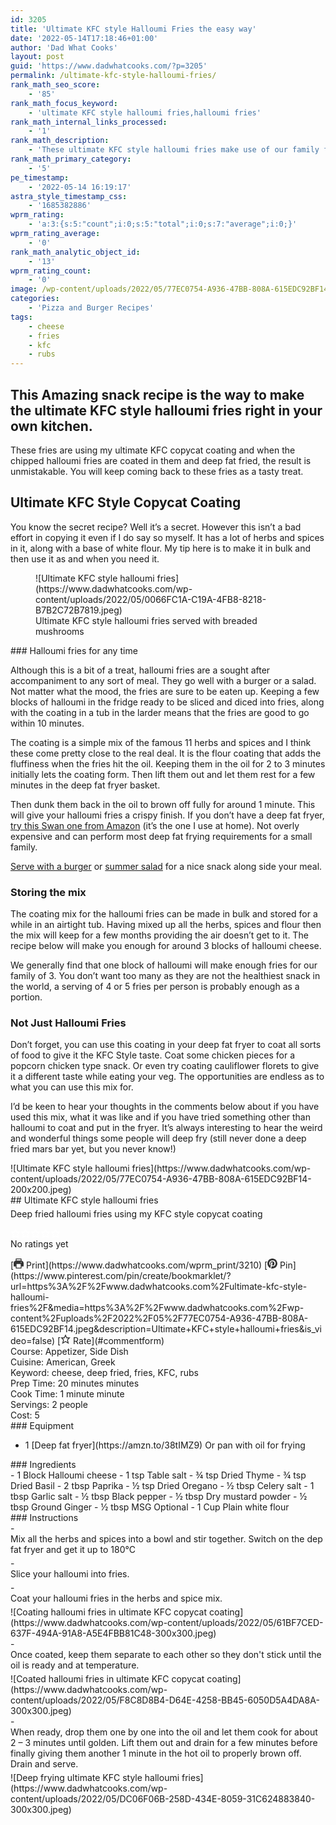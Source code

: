 ```yaml
---
id: 3205
title: 'Ultimate KFC style Halloumi Fries the easy way'
date: '2022-05-14T17:18:46+01:00'
author: 'Dad What Cooks'
layout: post
guid: 'https://www.dadwhatcooks.com/?p=3205'
permalink: /ultimate-kfc-style-halloumi-fries/
rank_math_seo_score:
    - '85'
rank_math_focus_keyword:
    - 'ultimate KFC style halloumi fries,halloumi fries'
rank_math_internal_links_processed:
    - '1'
rank_math_description:
    - 'These ultimate KFC style halloumi fries make use of our family favourite copycat KFC coating. These are the tasty treat your weekend is needing.'
rank_math_primary_category:
    - '5'
pe_timestamp:
    - '2022-05-14 16:19:17'
astra_style_timestamp_css:
    - '1685382886'
wprm_rating:
    - 'a:3:{s:5:"count";i:0;s:5:"total";i:0;s:7:"average";i:0;}'
wprm_rating_average:
    - '0'
rank_math_analytic_object_id:
    - '13'
wprm_rating_count:
    - '0'
image: /wp-content/uploads/2022/05/77EC0754-A936-47BB-808A-615EDC92BF14.jpeg
categories:
    - 'Pizza and Burger Recipes'
tags:
    - cheese
    - fries
    - kfc
    - rubs
---
```


## This Amazing snack recipe is the way to make the ultimate KFC style halloumi fries right in your own kitchen.

These fries are using my ultimate KFC copycat coating and when the chipped halloumi fries are coated in them and deep fat fried, the result is unmistakable. You will keep coming back to these fries as a tasty treat.

## Ultimate KFC Style Copycat Coating

You know the secret recipe? Well it’s a secret. However this isn’t a bad effort in copying it even if I do say so myself. It has a lot of herbs and spices in it, along with a base of white flour. My tip here is to make it in bulk and then use it as and when you need it.

<figure class="wp-block-image aligncenter size-full">![Ultimate KFC style halloumi fries](https://www.dadwhatcooks.com/wp-content/uploads/2022/05/0066FC1A-C19A-4FB8-8218-B7B2C72B7819.jpeg)<figcaption class="wp-element-caption">Ultimate KFC style halloumi fries served with breaded mushrooms</figcaption></figure>### Halloumi fries for any time

Although this is a bit of a treat, halloumi fries are a sought after accompaniment to any sort of meal. They go well with a burger or a salad. Not matter what the mood, the fries are sure to be eaten up. Keeping a few blocks of halloumi in the fridge ready to be sliced and diced into fries, along with the coating in a tub in the larder means that the fries are good to go within 10 minutes.

The coating is a simple mix of the famous 11 herbs and spices and I think these come pretty close to the real deal. It is the flour coating that adds the fluffiness when the fries hit the oil. Keeping them in the oil for 2 to 3 minutes initially lets the coating form. Then lift them out and let them rest for a few minutes in the deep fat fryer basket.

Then dunk them back in the oil to brown off fully for around 1 minute. This will give your halloumi fries a crispy finish. If you don’t have a deep fat fryer,[ try this Swan one from Amazon](https://amzn.to/3WUzqcN) (it’s the one I use at home). Not overly expensive and can perform most deep fat frying requirements for a small family.

[Serve with a burger](https://www.dadwhatcooks.com/homemade-paprika-onion-beefburgers/) or [summer salad](https://www.dadwhatcooks.com/easy-tasty-bbq-raclette/) for a nice snack along side your meal.

### Storing the mix

The coating mix for the halloumi fries can be made in bulk and stored for a while in an airtight tub. Having mixed up all the herbs, spices and flour then the mix will keep for a few months providing the air doesn’t get to it. The recipe below will make you enough for around 3 blocks of halloumi cheese.

We generally find that one block of halloumi will make enough fries for our family of 3. You don’t want too many as they are not the healthiest snack in the world, a serving of 4 or 5 fries per person is probably enough as a portion.

### Not Just Halloumi Fries

Don’t forget, you can use this coating in your deep fat fryer to coat all sorts of food to give it the KFC Style taste. Coat some chicken pieces for a popcorn chicken type snack. Or even try coating cauliflower florets to give it a different taste while eating your veg. The opportunities are endless as to what you can use this mix for.

I’d be keen to hear your thoughts in the comments below about if you have used this mix, what it was like and if you have tried something other than halloumi to coat and put in the fryer. It’s always interesting to hear the weird and wonderful things some people will deep fry (still never done a deep fried mars bar yet, but you never know!)

<div class="wprm-recipe-container" data-recipe-id="3210" data-servings="2" id="wprm-recipe-container-3210"><div class="wprm-recipe wprm-recipe-template-dwc"><div class="wprm-recipe-image wprm-block-image-rounded">![Ultimate KFC style halloumi fries](https://www.dadwhatcooks.com/wp-content/uploads/2022/05/77EC0754-A936-47BB-808A-615EDC92BF14-200x200.jpeg)</div><div class="wprm-recipe-template-dwc-container"><div class="wprm-recipe-template-dwc-header">## Ultimate KFC style halloumi fries

<div class="wprm-spacer" style="height: 5px"></div><div class="wprm-recipe-summary wprm-block-text-normal"><span style="display: block;">Deep fried halloumi fries using my KFC style copycat coating</span></div><div class="wprm-spacer" style="height: 15px"></div> <style>#wprm-recipe-user-rating-20 .wprm-rating-star.wprm-rating-star-full svg * { fill: #ffffff; }#wprm-recipe-user-rating-20 .wprm-rating-star.wprm-rating-star-33 svg * { fill: url(#wprm-recipe-user-rating-20-33); }#wprm-recipe-user-rating-20 .wprm-rating-star.wprm-rating-star-50 svg * { fill: url(#wprm-recipe-user-rating-20-50); }#wprm-recipe-user-rating-20 .wprm-rating-star.wprm-rating-star-66 svg * { fill: url(#wprm-recipe-user-rating-20-66); }linearGradient#wprm-recipe-user-rating-20-33 stop { stop-color: #ffffff; }linearGradient#wprm-recipe-user-rating-20-50 stop { stop-color: #ffffff; }linearGradient#wprm-recipe-user-rating-20-66 stop { stop-color: #ffffff; }</style><svg height="0" style="display:block;width:0px;height:0px" width="0" xmlns="http://www.w3.org/2000/svg"><defs><lineargradient id="wprm-recipe-user-rating-20-33"><stop offset="0%" stop-opacity="1"></stop><stop offset="33%" stop-opacity="1"></stop><stop offset="33%" stop-opacity="0"></stop><stop offset="100%" stop-opacity="0"></stop></lineargradient></defs><defs><lineargradient id="wprm-recipe-user-rating-20-50"><stop offset="0%" stop-opacity="1"></stop><stop offset="50%" stop-opacity="1"></stop><stop offset="50%" stop-opacity="0"></stop><stop offset="100%" stop-opacity="0"></stop></lineargradient></defs><defs><lineargradient id="wprm-recipe-user-rating-20-66"><stop offset="0%" stop-opacity="1"></stop><stop offset="66%" stop-opacity="1"></stop><stop offset="66%" stop-opacity="0"></stop><stop offset="100%" stop-opacity="0"></stop></lineargradient></defs></svg><div class="wprm-recipe-rating wprm-user-rating wprm-recipe-rating-separate wprm-user-rating-not-voted wprm-user-rating-allowed" data-average="0" data-count="0" data-decimals="2" data-recipe="3210" data-total="0" data-user="0" id="wprm-recipe-user-rating-20"><span aria-label="Rate this recipe 1 out of 5 stars" class="wprm-rating-star wprm-rating-star-1 wprm-rating-star-empty" data-color="#ffffff" data-rating="1" onblur="window.WPRecipeMaker.userRating.leave(this)" onclick="window.WPRecipeMaker.userRating.click(this, event)" onfocus="window.WPRecipeMaker.userRating.enter(this)" onkeypress="window.WPRecipeMaker.userRating.click(this, event)" onmouseenter="window.WPRecipeMaker.userRating.enter(this)" onmouseleave="window.WPRecipeMaker.userRating.leave(this)" role="button" style="font-size: 1em;" tabindex="0"><svg height="16px" viewbox="0 0 24 24" width="16px" x="0px" xmlns="http://www.w3.org/2000/svg" xmlns:xlink="http://www.w3.org/1999/xlink" y="0px"><g transform="translate(0, 0)"><polygon fill="none" points="12,2.6 15,9 21.4,9 16.7,13.9 18.6,21.4 12,17.6 5.4,21.4 7.3,13.9 2.6,9 9,9 " stroke="#ffffff" stroke-linecap="square" stroke-linejoin="miter" stroke-miterlimit="10" stroke-width="2"></polygon></g></svg></span><span aria-label="Rate this recipe 2 out of 5 stars" class="wprm-rating-star wprm-rating-star-2 wprm-rating-star-empty" data-color="#ffffff" data-rating="2" onblur="window.WPRecipeMaker.userRating.leave(this)" onclick="window.WPRecipeMaker.userRating.click(this, event)" onfocus="window.WPRecipeMaker.userRating.enter(this)" onkeypress="window.WPRecipeMaker.userRating.click(this, event)" onmouseenter="window.WPRecipeMaker.userRating.enter(this)" onmouseleave="window.WPRecipeMaker.userRating.leave(this)" role="button" style="font-size: 1em;" tabindex="0"><svg height="16px" viewbox="0 0 24 24" width="16px" x="0px" xmlns="http://www.w3.org/2000/svg" xmlns:xlink="http://www.w3.org/1999/xlink" y="0px"><g transform="translate(0, 0)"><polygon fill="none" points="12,2.6 15,9 21.4,9 16.7,13.9 18.6,21.4 12,17.6 5.4,21.4 7.3,13.9 2.6,9 9,9 " stroke="#ffffff" stroke-linecap="square" stroke-linejoin="miter" stroke-miterlimit="10" stroke-width="2"></polygon></g></svg></span><span aria-label="Rate this recipe 3 out of 5 stars" class="wprm-rating-star wprm-rating-star-3 wprm-rating-star-empty" data-color="#ffffff" data-rating="3" onblur="window.WPRecipeMaker.userRating.leave(this)" onclick="window.WPRecipeMaker.userRating.click(this, event)" onfocus="window.WPRecipeMaker.userRating.enter(this)" onkeypress="window.WPRecipeMaker.userRating.click(this, event)" onmouseenter="window.WPRecipeMaker.userRating.enter(this)" onmouseleave="window.WPRecipeMaker.userRating.leave(this)" role="button" style="font-size: 1em;" tabindex="0"><svg height="16px" viewbox="0 0 24 24" width="16px" x="0px" xmlns="http://www.w3.org/2000/svg" xmlns:xlink="http://www.w3.org/1999/xlink" y="0px"><g transform="translate(0, 0)"><polygon fill="none" points="12,2.6 15,9 21.4,9 16.7,13.9 18.6,21.4 12,17.6 5.4,21.4 7.3,13.9 2.6,9 9,9 " stroke="#ffffff" stroke-linecap="square" stroke-linejoin="miter" stroke-miterlimit="10" stroke-width="2"></polygon></g></svg></span><span aria-label="Rate this recipe 4 out of 5 stars" class="wprm-rating-star wprm-rating-star-4 wprm-rating-star-empty" data-color="#ffffff" data-rating="4" onblur="window.WPRecipeMaker.userRating.leave(this)" onclick="window.WPRecipeMaker.userRating.click(this, event)" onfocus="window.WPRecipeMaker.userRating.enter(this)" onkeypress="window.WPRecipeMaker.userRating.click(this, event)" onmouseenter="window.WPRecipeMaker.userRating.enter(this)" onmouseleave="window.WPRecipeMaker.userRating.leave(this)" role="button" style="font-size: 1em;" tabindex="0"><svg height="16px" viewbox="0 0 24 24" width="16px" x="0px" xmlns="http://www.w3.org/2000/svg" xmlns:xlink="http://www.w3.org/1999/xlink" y="0px"><g transform="translate(0, 0)"><polygon fill="none" points="12,2.6 15,9 21.4,9 16.7,13.9 18.6,21.4 12,17.6 5.4,21.4 7.3,13.9 2.6,9 9,9 " stroke="#ffffff" stroke-linecap="square" stroke-linejoin="miter" stroke-miterlimit="10" stroke-width="2"></polygon></g></svg></span><span aria-label="Rate this recipe 5 out of 5 stars" class="wprm-rating-star wprm-rating-star-5 wprm-rating-star-empty" data-color="#ffffff" data-rating="5" onblur="window.WPRecipeMaker.userRating.leave(this)" onclick="window.WPRecipeMaker.userRating.click(this, event)" onfocus="window.WPRecipeMaker.userRating.enter(this)" onkeypress="window.WPRecipeMaker.userRating.click(this, event)" onmouseenter="window.WPRecipeMaker.userRating.enter(this)" onmouseleave="window.WPRecipeMaker.userRating.leave(this)" role="button" style="font-size: 1em;" tabindex="0"><svg height="16px" viewbox="0 0 24 24" width="16px" x="0px" xmlns="http://www.w3.org/2000/svg" xmlns:xlink="http://www.w3.org/1999/xlink" y="0px"><g transform="translate(0, 0)"><polygon fill="none" points="12,2.6 15,9 21.4,9 16.7,13.9 18.6,21.4 12,17.6 5.4,21.4 7.3,13.9 2.6,9 9,9 " stroke="#ffffff" stroke-linecap="square" stroke-linejoin="miter" stroke-miterlimit="10" stroke-width="2"></polygon></g></svg></span><div class="wprm-recipe-rating-details wprm-block-text-normal">No ratings yet</div></div><div class="wprm-spacer" style="height: 15px"></div> [<span class="wprm-recipe-icon wprm-recipe-print-icon"><svg height="16px" viewbox="0 0 24 24" width="16px" x="0px" xmlns="http://www.w3.org/2000/svg" xmlns:xlink="http://www.w3.org/1999/xlink" y="0px"><g><path d="M19,5.09V1c0-0.552-0.448-1-1-1H6C5.448,0,5,0.448,5,1v4.09C2.167,5.569,0,8.033,0,11v7c0,0.552,0.448,1,1,1h4v4c0,0.552,0.448,1,1,1h12c0.552,0,1-0.448,1-1v-4h4c0.552,0,1-0.448,1-1v-7C24,8.033,21.833,5.569,19,5.09z M7,2h10v3H7V2z M17,22H7v-9h10V22z M18,10c-0.552,0-1-0.448-1-1c0-0.552,0.448-1,1-1s1,0.448,1,1C19,9.552,18.552,10,18,10z" fill="#333333"></path></g></svg></span> Print](https://www.dadwhatcooks.com/wprm_print/3210) [<span class="wprm-recipe-icon wprm-recipe-pin-icon"><svg height="16" viewbox="0 0 24 24" width="16" xmlns="http://www.w3.org/2000/svg"><g class="nc-icon-wrapper" fill="#333333"><path d="M12,0C5.4,0,0,5.4,0,12c0,5.1,3.2,9.4,7.6,11.2c-0.1-0.9-0.2-2.4,0-3.4c0.2-0.9,1.4-6,1.4-6S8.7,13,8.7,12 c0-1.7,1-2.9,2.2-2.9c1,0,1.5,0.8,1.5,1.7c0,1-0.7,2.6-1,4c-0.3,1.2,0.6,2.2,1.8,2.2c2.1,0,3.8-2.2,3.8-5.5c0-2.9-2.1-4.9-5-4.9 c-3.4,0-5.4,2.6-5.4,5.2c0,1,0.4,2.1,0.9,2.7c0.1,0.1,0.1,0.2,0.1,0.3c-0.1,0.4-0.3,1.2-0.3,1.4c-0.1,0.2-0.2,0.3-0.4,0.2 c-1.5-0.7-2.4-2.9-2.4-4.6c0-3.8,2.8-7.3,7.9-7.3c4.2,0,7.4,3,7.4,6.9c0,4.1-2.6,7.5-6.2,7.5c-1.2,0-2.4-0.6-2.8-1.4 c0,0-0.6,2.3-0.7,2.9c-0.3,1-1,2.3-1.5,3.1C9.6,23.8,10.8,24,12,24c6.6,0,12-5.4,12-12C24,5.4,18.6,0,12,0z" fill="#333333"></path></g></svg></span> Pin](https://www.pinterest.com/pin/create/bookmarklet/?url=https%3A%2F%2Fwww.dadwhatcooks.com%2Fultimate-kfc-style-halloumi-fries%2F&media=https%3A%2F%2Fwww.dadwhatcooks.com%2Fwp-content%2Fuploads%2F2022%2F05%2F77EC0754-A936-47BB-808A-615EDC92BF14.jpeg&description=Ultimate+KFC+style+halloumi+fries&is_video=false) [<span class="wprm-recipe-icon wprm-recipe-jump-to-comments-icon"><svg height="16px" viewbox="0 0 24 24" width="16px" x="0px" xmlns="http://www.w3.org/2000/svg" xmlns:xlink="http://www.w3.org/1999/xlink" y="0px"><g transform="translate(0, 0)"><polygon fill="none" points="12,2.6 15,9 21.4,9 16.7,13.9 18.6,21.4 12,17.6 5.4,21.4 7.3,13.9 2.6,9 9,9 " stroke="#333333" stroke-linecap="square" stroke-linejoin="miter" stroke-miterlimit="10" stroke-width="2"></polygon></g></svg></span> Rate](#commentform)<div class="wprm-spacer"></div><div class="wprm-recipe-meta-container wprm-recipe-tags-container wprm-recipe-details-container wprm-recipe-details-container-inline wprm-block-text-normal" style=""><div class="wprm-recipe-block-container wprm-recipe-block-container-inline wprm-block-text-normal wprm-recipe-tag-container wprm-recipe-course-container" style=""><span class="wprm-recipe-details-label wprm-block-text-faded wprm-recipe-tag-label wprm-recipe-course-label">Course: </span><span class="wprm-recipe-course wprm-block-text-normal">Appetizer, Side Dish</span></div><div class="wprm-recipe-block-container wprm-recipe-block-container-inline wprm-block-text-normal wprm-recipe-tag-container wprm-recipe-cuisine-container" style=""><span class="wprm-recipe-details-label wprm-block-text-faded wprm-recipe-tag-label wprm-recipe-cuisine-label">Cuisine: </span><span class="wprm-recipe-cuisine wprm-block-text-normal">American, Greek</span></div><div class="wprm-recipe-block-container wprm-recipe-block-container-inline wprm-block-text-normal wprm-recipe-tag-container wprm-recipe-keyword-container" style=""><span class="wprm-recipe-details-label wprm-block-text-faded wprm-recipe-tag-label wprm-recipe-keyword-label">Keyword: </span><span class="wprm-recipe-keyword wprm-block-text-normal">cheese, deep fried, fries, KFC, rubs</span></div></div><div class="wprm-recipe-meta-container wprm-recipe-times-container wprm-recipe-details-container wprm-recipe-details-container-inline wprm-block-text-normal" style=""><div class="wprm-recipe-block-container wprm-recipe-block-container-inline wprm-block-text-normal wprm-recipe-time-container wprm-recipe-prep-time-container" style=""><span class="wprm-recipe-details-label wprm-block-text-faded wprm-recipe-time-label wprm-recipe-prep-time-label">Prep Time: </span><span class="wprm-recipe-time wprm-block-text-normal"><span class="wprm-recipe-details wprm-recipe-details-minutes wprm-recipe-prep_time wprm-recipe-prep_time-minutes">20<span class="sr-only screen-reader-text wprm-screen-reader-text"> minutes</span></span> <span aria-hidden="true" class="wprm-recipe-details-unit wprm-recipe-details-minutes wprm-recipe-prep_time-unit wprm-recipe-prep_timeunit-minutes">minutes</span></span></div><div class="wprm-recipe-block-container wprm-recipe-block-container-inline wprm-block-text-normal wprm-recipe-time-container wprm-recipe-cook-time-container" style=""><span class="wprm-recipe-details-label wprm-block-text-faded wprm-recipe-time-label wprm-recipe-cook-time-label">Cook Time: </span><span class="wprm-recipe-time wprm-block-text-normal"><span class="wprm-recipe-details wprm-recipe-details-minutes wprm-recipe-cook_time wprm-recipe-cook_time-minutes">1<span class="sr-only screen-reader-text wprm-screen-reader-text"> minute</span></span> <span aria-hidden="true" class="wprm-recipe-details-unit wprm-recipe-details-minutes wprm-recipe-cook_time-unit wprm-recipe-cook_timeunit-minutes">minute</span></span></div></div><div class="wprm-recipe-block-container wprm-recipe-block-container-inline wprm-block-text-normal wprm-recipe-servings-container" style=""><span class="wprm-recipe-details-label wprm-block-text-faded wprm-recipe-servings-label">Servings: </span><span class="wprm-recipe-servings-with-unit"><span aria-label="Adjust recipe servings" class="wprm-recipe-servings wprm-recipe-details wprm-recipe-servings-3210 wprm-recipe-servings-adjustable-tooltip wprm-block-text-normal" data-initial-servings="" data-recipe="3210">2</span> <span class="wprm-recipe-servings-unit wprm-recipe-details-unit wprm-block-text-normal">people</span></span></div><div class="wprm-recipe-block-container wprm-recipe-block-container-inline wprm-block-text-normal wprm-recipe-cost-container" style=""><span class="wprm-recipe-details-label wprm-block-text-faded wprm-recipe-cost-label">Cost: </span><span class="wprm-recipe-details wprm-recipe-cost wprm-block-text-normal">5</span></div> </div><div class="wprm-recipe-equipment-container wprm-block-text-normal" data-recipe="3210">### Equipment

- <div class="wprm-recipe-equipment-name">1 [Deep fat fryer](https://amzn.to/38tIMZ9) <span class="wprm-recipe-equipment-notes wprm-recipe-equipment-notes-normal">Or pan with oil for frying</span></div>

</div><div class="wprm-recipe-ingredients-container wprm-recipe-ingredients-no-images wprm-recipe-3210-ingredients-container wprm-block-text-normal wprm-ingredient-style-regular wprm-recipe-images-before" data-recipe="3210" data-servings="2">### Ingredients

<div class="wprm-recipe-ingredient-group">- <span class="wprm-recipe-ingredient-amount">1</span> <span class="wprm-recipe-ingredient-unit">Block</span> <span class="wprm-recipe-ingredient-name">Halloumi cheese</span>
- <span class="wprm-recipe-ingredient-amount">1</span> <span class="wprm-recipe-ingredient-unit">tsp</span> <span class="wprm-recipe-ingredient-name">Table salt</span>
- <span class="wprm-recipe-ingredient-amount">¾</span> <span class="wprm-recipe-ingredient-unit">tsp</span> <span class="wprm-recipe-ingredient-name">Dried Thyme</span>
- <span class="wprm-recipe-ingredient-amount">¾</span> <span class="wprm-recipe-ingredient-unit">tsp</span> <span class="wprm-recipe-ingredient-name">Dried Basil</span>
- <span class="wprm-recipe-ingredient-amount">2</span> <span class="wprm-recipe-ingredient-unit">tbsp</span> <span class="wprm-recipe-ingredient-name">Paprika</span>
- <span class="wprm-recipe-ingredient-amount">½</span> <span class="wprm-recipe-ingredient-unit">tsp</span> <span class="wprm-recipe-ingredient-name">Dried Oregano</span>
- <span class="wprm-recipe-ingredient-amount">½</span> <span class="wprm-recipe-ingredient-unit">tbsp</span> <span class="wprm-recipe-ingredient-name">Celery salt</span>
- <span class="wprm-recipe-ingredient-amount">1</span> <span class="wprm-recipe-ingredient-unit">tbsp</span> <span class="wprm-recipe-ingredient-name">Garlic salt</span>
- <span class="wprm-recipe-ingredient-amount">½</span> <span class="wprm-recipe-ingredient-unit">tbsp</span> <span class="wprm-recipe-ingredient-name">Black pepper</span>
- <span class="wprm-recipe-ingredient-amount">½</span> <span class="wprm-recipe-ingredient-unit">tbsp</span> <span class="wprm-recipe-ingredient-name">Dry mustard powder</span>
- <span class="wprm-recipe-ingredient-amount">½</span> <span class="wprm-recipe-ingredient-unit">tbsp</span> <span class="wprm-recipe-ingredient-name">Ground Ginger</span>
- <span class="wprm-recipe-ingredient-amount">½</span> <span class="wprm-recipe-ingredient-unit">tbsp</span> <span class="wprm-recipe-ingredient-name">MSG</span> <span class="wprm-recipe-ingredient-notes wprm-recipe-ingredient-notes-faded">Optional</span>
- <span class="wprm-recipe-ingredient-amount">1</span> <span class="wprm-recipe-ingredient-unit">Cup</span> <span class="wprm-recipe-ingredient-name">Plain white flour</span>

</div></div><div class="wprm-recipe-instructions-container wprm-recipe-3210-instructions-container wprm-block-text-normal" data-recipe="3210">### Instructions

<div class="wprm-recipe-instruction-group">- <div class="wprm-recipe-instruction-text" style="margin-bottom: 5px"><span style="display: block;">Mix all the herbs and spices into a bowl and stir together. Switch on the dep fat fryer and get it up to 180°C</span></div>
- <div class="wprm-recipe-instruction-text" style="margin-bottom: 5px"><span style="display: block;">Slice your halloumi into fries.</span></div>
- <div class="wprm-recipe-instruction-text" style="margin-bottom: 5px"><span style="display: block;">Coat your halloumi fries in the herbs and spice mix.</span></div><div class="wprm-recipe-instruction-media wprm-recipe-instruction-image" style="text-align: left;">![Coating halloumi fries in ultimate KFC copycat coating](https://www.dadwhatcooks.com/wp-content/uploads/2022/05/61BF7CED-637F-494A-91A8-A5E4FBB81C48-300x300.jpeg)</div>
- <div class="wprm-recipe-instruction-text" style="margin-bottom: 5px"><span style="display: block;">Once coated, keep them separate to each other so they don't stick until the oil is ready and at temperature.</span></div><div class="wprm-recipe-instruction-media wprm-recipe-instruction-image" style="text-align: left;">![Coated halloumi fries in ultimate KFC copycat coating](https://www.dadwhatcooks.com/wp-content/uploads/2022/05/F8C8D8B4-D64E-4258-BB45-6050D5A4DA8A-300x300.jpeg)</div>
- <div class="wprm-recipe-instruction-text" style="margin-bottom: 5px"><span style="display: block;">When ready, drop them one by one into the oil and let them cook for about 2 – 3 minutes until golden. Lift them out and drain for a few minutes before finally giving them another 1 minute in the hot oil to properly brown off. Drain and serve.</span></div><div class="wprm-recipe-instruction-media wprm-recipe-instruction-image" style="text-align: left;">![Deep frying ultimate KFC style halloumi fries](https://www.dadwhatcooks.com/wp-content/uploads/2022/05/DC06F06B-258D-434E-8059-31C624883840-300x300.jpeg)</div>

</div></div> </div></div></div>